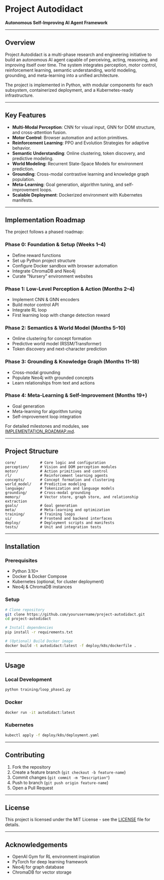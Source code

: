# Project Autodidact

**Autonomous Self-Improving AI Agent Framework**

---

## **Overview**
Project Autodidact is a multi-phase research and engineering initiative to build an autonomous AI agent capable of perceiving, acting, reasoning, and improving itself over time. The system integrates perception, motor control, reinforcement learning, semantic understanding, world modeling, grounding, and meta-learning into a unified architecture.

The project is implemented in Python, with modular components for each subsystem, containerized deployment, and a Kubernetes-ready infrastructure.

---

## **Key Features**
- **Multi-Modal Perception**: CNN for visual input, GNN for DOM structure, and cross-attention fusion.
- **Motor Control**: Browser automation and action primitives.
- **Reinforcement Learning**: PPO and Evolution Strategies for adaptive behavior.
- **Semantic Understanding**: Online clustering, token discovery, and predictive modeling.
- **World Modeling**: Recurrent State-Space Models for environment prediction.
- **Grounding**: Cross-modal contrastive learning and knowledge graph population.
- **Meta-Learning**: Goal generation, algorithm tuning, and self-improvement loops.
- **Scalable Deployment**: Dockerized environment with Kubernetes manifests.

---

## **Implementation Roadmap**
The project follows a phased roadmap:

### **Phase 0: Foundation & Setup (Weeks 1–4)**
- Define reward functions
- Set up Python project structure
- Configure Docker sandbox with browser automation
- Integrate ChromaDB and Neo4j
- Curate "Nursery" environment websites

### **Phase 1: Low-Level Perception & Action (Months 2–4)**
- Implement CNN & GNN encoders
- Build motor control API
- Integrate RL loop
- First learning loop with change detection reward

### **Phase 2: Semantics & World Model (Months 5–10)**
- Online clustering for concept formation
- Predictive world model (RSSM/Transformer)
- Token discovery and next-character prediction

### **Phase 3: Grounding & Knowledge Graph (Months 11–18)**
- Cross-modal grounding
- Populate Neo4j with grounded concepts
- Learn relationships from text and actions

### **Phase 4: Meta-Learning & Self-Improvement (Months 19+)**
- Goal generation
- Meta-learning for algorithm tuning
- Self-improvement loop integration

For detailed milestones and modules, see [IMPLEMENTATION_ROADMAP.md](IMPLEMENTATION_ROADMAP.md).

---

## **Project Structure**
```
core/           # Core logic and configuration
perception/     # Vision and DOM perception modules
motor/          # Action primitives and control
rl/             # Reinforcement learning agents
concepts/       # Concept formation and clustering
world_model/    # Predictive modeling
language/       # Tokenization and language models
grounding/      # Cross-modal grounding
memory/         # Vector store, graph store, and relationship extraction
goals/          # Goal generation
meta/           # Meta-learning and optimization
training/       # Training loops
ui/             # Frontend and backend interfaces
deploy/         # Deployment scripts and manifests
tests/          # Unit and integration tests
```

---

## **Installation**
### **Prerequisites**
- Python 3.10+
- Docker & Docker Compose
- Kubernetes (optional, for cluster deployment)
- Neo4j & ChromaDB instances

### **Setup**
```bash
# Clone repository
git clone https://github.com/yourusername/project-autodidact.git
cd project-autodidact

# Install dependencies
pip install -r requirements.txt

# (Optional) Build Docker image
docker build -t autodidact:latest -f deploy/k8s/dockerfile .
```

---

## **Usage**
### **Local Development**
```bash
python training/loop_phase1.py
```

### **Docker**
```bash
docker run -it autodidact:latest
```

### **Kubernetes**
```bash
kubectl apply -f deploy/k8s/deployment.yaml
```

---

## **Contributing**
1. Fork the repository
2. Create a feature branch (`git checkout -b feature-name`)
3. Commit changes (`git commit -m "Description"`)
4. Push to branch (`git push origin feature-name`)
5. Open a Pull Request

---

## **License**
This project is licensed under the MIT License - see the [LICENSE](LICENSE) file for details.

---

## **Acknowledgements**
- OpenAI Gym for RL environment inspiration
- PyTorch for deep learning framework
- Neo4j for graph database
- ChromaDB for vector storage
